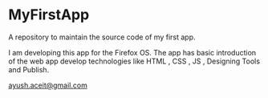 MyFirstApp
==========

A repository to maintain the source code of my first app.

I am developing this app for the Firefox OS. The app has basic introduction of the web app develop technologies 
like HTML , CSS , JS , Designing Tools and Publish.

ayush.aceit@gmail.com
